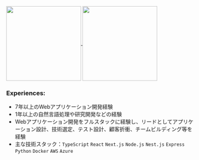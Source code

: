<a href="https://github.com/anuraghazra/github-readme-stats">
  <img height=200 align="center" src="https://github-readme-stats.vercel.app/api?username=LeftLetter&card_width=400" />
</a>
<a href="https://github.com/anuraghazra/github-readme-stats">
  <img height=200 align="center" src="https://github-readme-stats.vercel.app/api/top-langs/?username=LeftLetter&layout=compact&langs_count=8&card_width=369" />
</a>


### Experiences:
- 7年以上のWebアプリケーション開発経験
- 1年以上の自然言語処理や研究開発などの経験
- Webアプリケーション開発をフルスタックに経験し、リードとしてアプリケーション設計、技術選定、テスト設計、顧客折衝、チームビルディング等を経験
- 主な技術スタック：`TypeScript` `React` `Next.js` `Node.js` `Nest.js` `Express` `Python` `Docker` `AWS` `Azure` 

